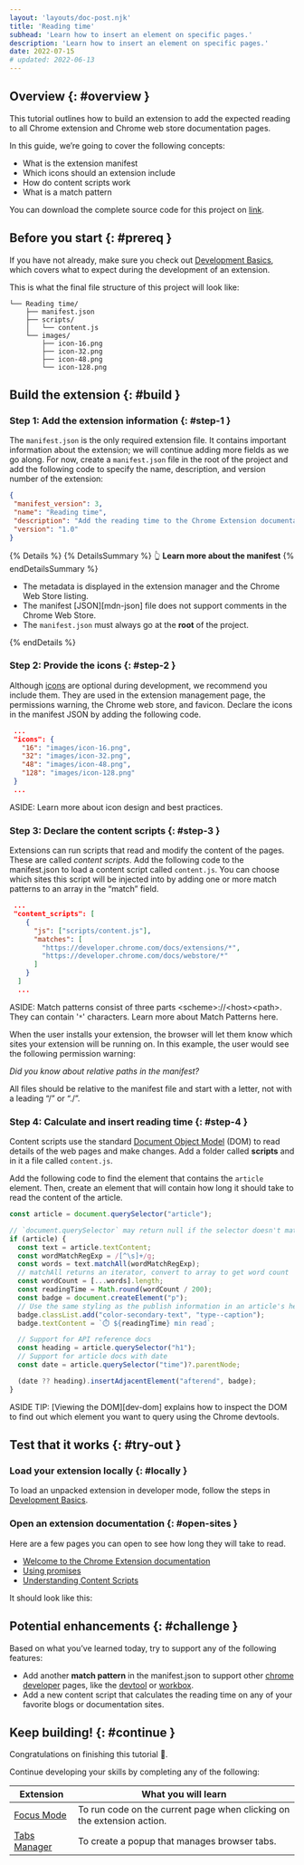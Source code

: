 ```yaml
---
layout: 'layouts/doc-post.njk'
title: 'Reading time'
subhead: 'Learn how to insert an element on specific pages.'
description: 'Learn how to insert an element on specific pages.'
date: 2022-07-15
# updated: 2022-06-13
---
```


## Overview {: #overview }

This tutorial outlines how to build an extension to add the expected reading to all Chrome extension and Chrome web store documentation pages. 

In this guide, we’re going to cover the following concepts:

- What is the extension manifest
- Which icons should an extension include
- How do content scripts work
- What is a match pattern

You can download the complete source code for this project on [link][gh-reading-time].

## Before you start {: #prereq }

If you have not already, make sure you check out [Development Basics][doc-dev-basics], which covers what to expect during the development of an extension.

This is what the final file structure of this project will look like: 

```text
└── Reading time/
    ├── manifest.json
    ├── scripts/
    │   └── content.js
    └── images/
        ├── icon-16.png
        ├── icon-32.png
        ├── icon-48.png
        └── icon-128.png
```

## Build the extension {: #build }

### Step 1: Add the extension information {: #step-1 }

The `manifest.json` is the only required extension file. It contains important information about the extension; we will continue adding more fields as we go along. For now, create a `manifest.json` file in the root of the project and add the following code to specify the name, description, and version number of the extension:

```json
{
 "manifest_version": 3,
 "name": "Reading time",
 "description": "Add the reading time to the Chrome Extension documentation",
 "version": "1.0"
}
```

{% Details %}
{% DetailsSummary %}
👆 **Learn more about the manifest**
{% endDetailsSummary %}

- The metadata is displayed in the extension manager and the Chrome Web Store listing.
- The manifest [JSON][mdn-json] file does not support comments in the Chrome Web Store.
- The `manifest.json` must always go at the **root** of the project.  


{% endDetails %}

### Step 2: Provide the icons {: #step-2 }

Although [icons][doc-icons] are optional during development, we recommend you include them. They are used in the extension management page, the permissions warning, the Chrome web store, and favicon. Declare the icons in the manifest JSON by adding the following code.


```json
 ...
 "icons": {
   "16": "images/icon-16.png",
   "32": "images/icon-32.png",
   "48": "images/icon-48.png",
   "128": "images/icon-128.png"
 }
 ...
```


ASIDE: Learn more about icon design and best practices.

### Step 3: Declare the content scripts {: #step-3 }

Extensions can run scripts that read and modify the content of the pages. These are called _content scripts_. Add the following code to the manifest.json to load a content script called `content.js`. You can choose which sites this script will be injected into by adding one or more match patterns to an array in the “match” field.


```json
 ...
 "content_scripts": [
    {
      "js": ["scripts/content.js"],
      "matches": [
        "https://developer.chrome.com/docs/extensions/*",
        "https://developer.chrome.com/docs/webstore/*"
      ]
    }
  ]
  ...
```


ASIDE: Match patterns consist of three parts &lt;scheme>://&lt;host>&lt;path>. They can contain '`*`' characters. Learn more about Match Patterns here.

When the user installs your extension, the browser will let them know which sites your extension will be running on. In this example, the user would see the following permission warning:

_Did you know about relative paths in the manifest?_

All files should be relative to the manifest file and start with a letter, not with a leading “/” or “./”.

### Step 4: Calculate and insert reading time {: #step-4 }

Content scripts use the standard [Document Object Model][w3-dom] (DOM) to read details of the web pages and make changes. Add a folder called **scripts** and in it a file called `content.js`.

Add the following code to find the element that contains the `article` element. Then, create an element that will contain how long it should take to read the content of the article. 


```js
const article = document.querySelector("article");

// `document.querySelector` may return null if the selector doesn't match anything.
if (article) {
  const text = article.textContent;
  const wordMatchRegExp = /[^\s]+/g;
  const words = text.matchAll(wordMatchRegExp);
  // matchAll returns an iterator, convert to array to get word count
  const wordCount = [...words].length;
  const readingTime = Math.round(wordCount / 200);
  const badge = document.createElement("p");
  // Use the same styling as the publish information in an article's header
  badge.classList.add("color-secondary-text", "type--caption");
  badge.textContent = `⏱️ ${readingTime} min read`;

  // Support for API reference docs
  const heading = article.querySelector("h1");
  // Support for article docs with date
  const date = article.querySelector("time")?.parentNode;

  (date ?? heading).insertAdjacentElement("afterend", badge);
}
```


ASIDE TIP: [Viewing the DOM][dev-dom] explains how to inspect the DOM  to find out which element you want to query using the Chrome devtools.


## Test that it works {: #try-out }

### Load your extension locally {: #locally }

To load an unpacked extension in developer mode, follow the steps in [Development Basics][doc-dev-basics].

### Open an extension documentation {: #open-sites }

Here are a few pages you can open to see how long they will take to read. 

* [Welcome to the Chrome Extension documentation][doc-welcome]
* [Using promises][doc-promises]
* [Understanding Content Scripts][doc-cs]

It should look like this:

<!-- SCREENSHOT -->

## Potential enhancements {: #challenge }

Based on what you’ve learned today, try to support any of the following features:

- Add another **match pattern** in the manifest.json to support other [chrome developer][dev-chrome] pages, like the [devtool][devtools] or [workbox][workbox].
- Add a new content script that calculates the reading time on any of your favorite blogs or documentation sites. 

## Keep building! {: #continue }

Congratulations on finishing this tutorial 🎉. 

Continue developing your skills by completing any of the following:

| Extension                        | What you will learn                                                    |
|----------------------------------|------------------------------------------------------------------------|
| [Focus Mode][tut-focus-mode]     | To run code on the current page when clicking on the extension action. |
| [Tabs Manager][tut-tabs-manager]     | To create a popup that manages browser tabs.                           |

[dev-chrome]: https://developer.chrome.com/docs/
[devtools]: https://developer.chrome.com/docs/devtools/
[doc-cs]: /docs/extensions/mv3/content_scripts/
[doc-dev-basics]: /docs/extensions/mv3/getstarted/development-basics
[doc-icons]: /docs/extensions/mv3/manifest/icons/
[doc-promises]: /docs/extensions/mv3/promises/
[tut-focus-mode]: /docs/extensions/mv3/getstarted/focus-mode
[tut-tabs-manager]: /docs/extensions/mv3/getstarted/tabs-manager
[doc-welcome]:/docs/extensions/mv3/
[gh-reading-time]: https://github.com/GoogleChrome/chrome-extensions-samples/tree/main/tutorials/reading-time
[w3-dom]: https://www.w3.org/TR/DOM-Level-2-HTML/
[workbox]: https://developer.chrome.com/docs/workbox/
[devtools-dom]: https://developer.chrome.com/docs/devtools/dom/
[tut-focus-mode]: /docs/extensions/mv3/getstarted/tut-focus-mode
[tut-tabs-manager]: /docs/extensions/mv3/getstarted/tut-tabs-manager